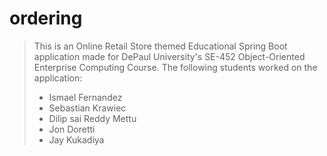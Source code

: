 # ordering
> This is an Online Retail Store themed Educational Spring Boot application made for DePaul University's SE-452 Object-Oriented Enterprise Computing Course.  The following students worked on the application:
> - Ismael Fernandez
> - Sebastian Krawiec
> - Dilip sai Reddy Mettu
> - Jon Doretti
> - Jay Kukadiya
